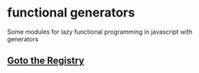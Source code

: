 # functional generators

Some modules for lazy functional programming in javascript with generators

## [Goto the Registry](https://github.com/jb55/lazy-generator/wiki/Registry)

